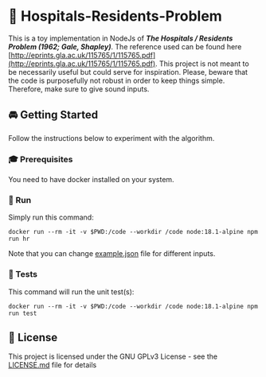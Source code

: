# :hospital: Hospitals-Residents-Problem

This is a toy implementation in NodeJs of _**The Hospitals / Residents Problem (1962; Gale, Shapley)**_. The reference used can be found here [http://eprints.gla.ac.uk/115765/1/115765.pdf](http://eprints.gla.ac.uk/115765/1/115765.pdf). 
This project is not meant to be necessarily useful but could serve for inspiration. Please, beware that
the code is purposefully not robust in order to keep things simple. Therefore, make sure to give sound inputs.

## :oncoming_automobile: Getting Started

Follow the instructions below to experiment with the algorithm.

### :mortar_board: Prerequisites

You need to have docker installed on your system. 

### :rocket: Run

Simply run this command:
```
docker run --rm -it -v $PWD:/code --workdir /code node:18.1-alpine npm run hr
```

Note that you can change [example.json](example.json) file for different inputs.

### :hammer: Tests

This command will run the unit test(s):
```
docker run --rm -it -v $PWD:/code --workdir /code node:18.1-alpine npm run test
```

## :page_with_curl: License

This project is licensed under the GNU GPLv3 License - see the [LICENSE.md](LICENSE.md) file for details